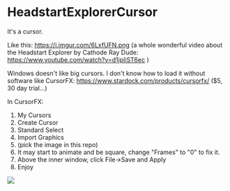 # HeadstartExplorerCursor

It's a cursor.  

Like this: https://i.imgur.com/6LxfUFN.png (a whole wonderful video about the Headstart Explorer by Cathode Ray Dude: https://www.youtube.com/watch?v=d1jpIiST6ec )

Windows doesn't like big cursors.  I don't know how to load it without software like CursorFX: https://www.stardock.com/products/cursorfx/ ($5, 30 day trial...)

In CursorFX:
1. My Cursors
2. Create Cursor
3. Standard Select
4. Import Graphics
5. (pick the image in this repo)
6. It may start to animate and be square, change "Frames" to "0" to fix it.
7. Above the inner window, click File->Save and Apply
8. Enjoy

![](https://i.imgur.com/p9vb3NL.png)
